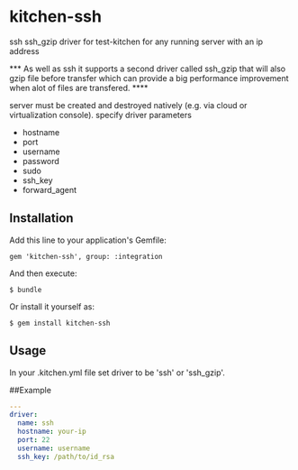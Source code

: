 # kitchen-ssh

ssh ssh_gzip driver for test-kitchen for any running server with an ip address

*** As well as ssh it supports a second driver called ssh_gzip that will also gzip file before transfer which can provide 
a big performance improvement when alot of files are transfered. ****

server must be created and destroyed natively (e.g. via cloud or virtualization console).
specify driver parameters
*  hostname
*  port
*  username
*  password
*  sudo
*  ssh_key
*  forward_agent




## Installation

Add this line to your application's Gemfile:

    gem 'kitchen-ssh', group: :integration

And then execute:

    $ bundle

Or install it yourself as:

    $ gem install kitchen-ssh

## Usage

In your .kitchen.yml file set driver to be 'ssh' or 'ssh_gzip'.

##Example

```yaml
---
driver:
  name: ssh
  hostname: your-ip
  port: 22
  username: username 
  ssh_key: /path/to/id_rsa
```
